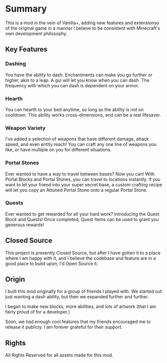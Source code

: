 # Summary
This is a mod in the vein of Vanilla+, adding new features and extensionso of the original game in a manner I believe to be consistent with Minecraft's own development philosophy.

## Key Features
### Dashing
You have the ability to dash. Enchantments can make you go further or higher, akin to a leap. A gui will let you know when you can dash. The frequency with which you can dash is dependent on your armor.
### Hearth
You can hearth to your bed anytime, so long as the ability is not on cooldown. This ability works cross-dimensions, and can be a real lifesaver.
### Weapon Variety
I've added a selection of weapons that have different damage, attack speed, and even entity reach! You can craft any one line of weapons you like, or have multiple on you for different situations.
### Portal Stones
Ever wanted to have a way to travel between bases? Now you can! With Portal Blocks and Portal Stones, you can travel to locations instantly. If you want to let your friend into your super secret base, a custom crafting recipe will let you copy an Attuned Portal Stone onto a regular Portal Stone.
### Quests
Ever wanted to get rewarded for all your hard work? Introducing the Quest Block and Quests! Once completed, Quest items can be used to grant you generous rewards!

## Closed Source
This project is presently Closed Source, but after I have gotten it to a place where I am happy with it, and I believe the codebase and feature are in a good place to build upon, I'd Open Source it.

## Origin
I built this mod originally for a group of friends I played with. We started out just wanting a dash ability, but then we expanded further and further.

I began to make new blocks, more abilities, and lots of artwork (that I am fairly proud of for a developer.)

Soon, we had enough cool features that my friends encouraged me to release it publicly. I am forever grateful for their support.

## Rights

All Rights Reserved for all assets made for this mod.
